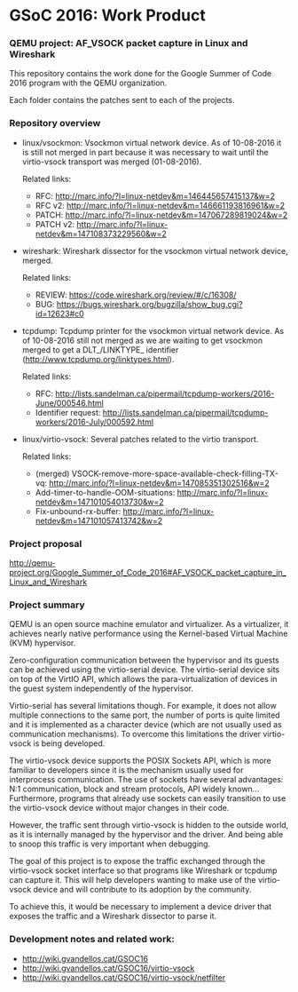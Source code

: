 # GSoC 2016: Work Product 

### QEMU project: AF_VSOCK packet capture in Linux and Wireshark

This repository contains the work done for the Google Summer of Code 2016 program with the QEMU organization. 

Each folder contains the patches sent to each of the projects. 

### Repository overview

* linux/vsockmon: Vsockmon virtual network device. As of 10-08-2016 it is still not merged in part because it was necessary to wait until the virtio-vsock transport was merged (01-08-2016). 

    Related links: 
    * RFC: http://marc.info/?l=linux-netdev&m=146445657415137&w=2
    * RFC v2: http://marc.info/?l=linux-netdev&m=146661193816961&w=2
    * PATCH: http://marc.info/?l=linux-netdev&m=147067289819024&w=2
    * PATCH v2: http://marc.info/?l=linux-netdev&m=147108373229560&w=2

* wireshark: Wireshark dissector for the vsockmon virtual network device, merged.

    Related links:
    * REVIEW: https://code.wireshark.org/review/#/c/16308/
    * BUG: https://bugs.wireshark.org/bugzilla/show_bug.cgi?id=12623#c0

* tcpdump: Tcpdump printer for the vsockmon virtual network device. As of 10-08-2016 still not merged as we are waiting to get vsockmon merged to get a DLT_/LINKTYPE_ identifier (http://www.tcpdump.org/linktypes.html).

    Related links:
    * RFC: http://lists.sandelman.ca/pipermail/tcpdump-workers/2016-June/000546.html
    * Identifier request: http://lists.sandelman.ca/pipermail/tcpdump-workers/2016-July/000592.html

* linux/virtio-vsock: Several patches related to the virtio transport. 

    Related links:
    * (merged) VSOCK-remove-more-space-available-check-filling-TX-vq: http://marc.info/?l=linux-netdev&m=147085351302516&w=2
    * Add-timer-to-handle-OOM-situations: http://marc.info/?l=linux-netdev&m=147101054013730&w=2
    * Fix-unbound-rx-buffer: http://marc.info/?l=linux-netdev&m=147101057413742&w=2

### Project proposal

http://qemu-project.org/Google_Summer_of_Code_2016#AF_VSOCK_packet_capture_in_Linux_and_Wireshark 

### Project summary

QEMU is an open source machine emulator and virtualizer. As a virtualizer, it achieves nearly native performance using the Kernel-based Virtual Machine (KVM) hypervisor.

Zero-configuration communication between the hypervisor and its guests can be achieved using the virtio-serial device. The virtio-serial device sits on top of the VirtIO API, which allows the para-virtualization of devices in the guest system independently of the hypervisor.

Virtio-serial has several limitations though. For example, it does not allow multiple connections to the same port, the number of ports is quite limited and it is implemented as a character device (which are not usually used as communication mechanisms). To overcome this limitations the driver virtio-vsock is being developed.

The virtio-vsock device supports the POSIX Sockets API, which is more familiar to developers since it is the mechanism usually used for interprocess communication. The use of sockets have several advantages: N:1 communication, block and stream protocols, API widely known... Furthermore, programs that already use sockets can easily transition to use the virtio-vsock device without major changes in their code.

However, the traffic sent through virtio-vsock is hidden to the outside world, as it is internally managed by the hypervisor and the driver. And being able to snoop this traffic is very important when debugging.

The goal of this project is to expose the traffic exchanged through the virtio-vsock socket interface so that programs like Wireshark or tcpdump can capture it. This will help developers wanting to make use of the virtio-vsock device and will contribute to its adoption by the community.

To achieve this, it would be necessary to implement a device driver that exposes the traffic and a Wireshark dissector to parse it.

### Development notes and related work:

* http://wiki.gvandellos.cat/GSOC16
* http://wiki.gvandellos.cat/GSOC16/virtio-vsock
* http://wiki.gvandellos.cat/GSOC16/virtio-vsock/netfilter

